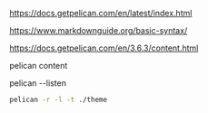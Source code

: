 
https://docs.getpelican.com/en/latest/index.html

https://www.markdownguide.org/basic-syntax/

https://docs.getpelican.com/en/3.6.3/content.html



pelican content

pelican --listen

```bash
pelican -r -l -t ./theme
```


